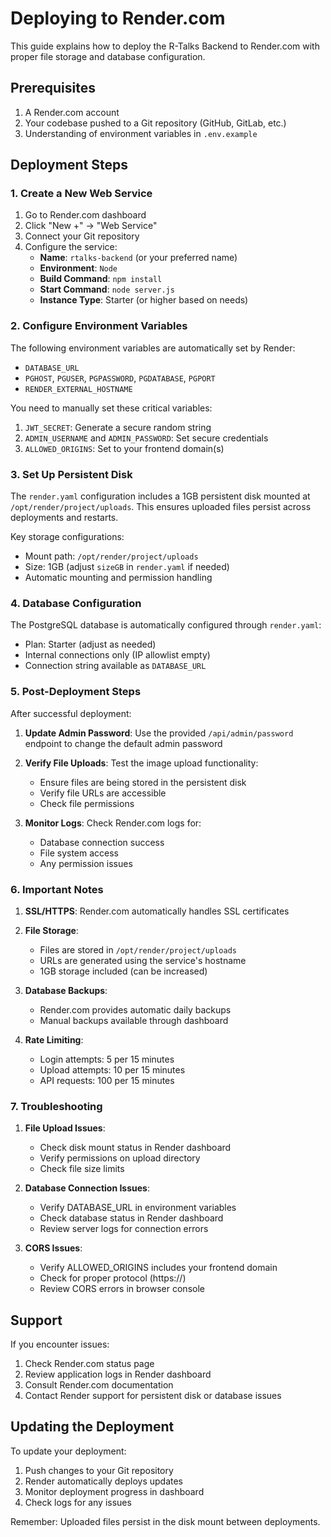 # Deploying to Render.com

This guide explains how to deploy the R-Talks Backend to Render.com with proper file storage and database configuration.

## Prerequisites

1. A Render.com account
2. Your codebase pushed to a Git repository (GitHub, GitLab, etc.)
3. Understanding of environment variables in `.env.example`

## Deployment Steps

### 1. Create a New Web Service

1. Go to Render.com dashboard
2. Click "New +" → "Web Service"
3. Connect your Git repository
4. Configure the service:
   - **Name**: `rtalks-backend` (or your preferred name)
   - **Environment**: `Node`
   - **Build Command**: `npm install`
   - **Start Command**: `node server.js`
   - **Instance Type**: Starter (or higher based on needs)

### 2. Configure Environment Variables

The following environment variables are automatically set by Render:
- `DATABASE_URL`
- `PGHOST`, `PGUSER`, `PGPASSWORD`, `PGDATABASE`, `PGPORT`
- `RENDER_EXTERNAL_HOSTNAME`

You need to manually set these critical variables:
1. `JWT_SECRET`: Generate a secure random string
2. `ADMIN_USERNAME` and `ADMIN_PASSWORD`: Set secure credentials
3. `ALLOWED_ORIGINS`: Set to your frontend domain(s)

### 3. Set Up Persistent Disk

The `render.yaml` configuration includes a 1GB persistent disk mounted at `/opt/render/project/uploads`. This ensures uploaded files persist across deployments and restarts.

Key storage configurations:
- Mount path: `/opt/render/project/uploads`
- Size: 1GB (adjust `sizeGB` in `render.yaml` if needed)
- Automatic mounting and permission handling

### 4. Database Configuration

The PostgreSQL database is automatically configured through `render.yaml`:
- Plan: Starter (adjust as needed)
- Internal connections only (IP allowlist empty)
- Connection string available as `DATABASE_URL`

### 5. Post-Deployment Steps

After successful deployment:

1. **Update Admin Password**: Use the provided `/api/admin/password` endpoint to change the default admin password

2. **Verify File Uploads**: Test the image upload functionality:
   - Ensure files are being stored in the persistent disk
   - Verify file URLs are accessible
   - Check file permissions

3. **Monitor Logs**: Check Render.com logs for:
   - Database connection success
   - File system access
   - Any permission issues

### 6. Important Notes

1. **SSL/HTTPS**: Render.com automatically handles SSL certificates

2. **File Storage**:
   - Files are stored in `/opt/render/project/uploads`
   - URLs are generated using the service's hostname
   - 1GB storage included (can be increased)

3. **Database Backups**:
   - Render.com provides automatic daily backups
   - Manual backups available through dashboard

4. **Rate Limiting**:
   - Login attempts: 5 per 15 minutes
   - Upload attempts: 10 per 15 minutes
   - API requests: 100 per 15 minutes

### 7. Troubleshooting

1. **File Upload Issues**:
   - Check disk mount status in Render dashboard
   - Verify permissions on upload directory
   - Check file size limits

2. **Database Connection Issues**:
   - Verify DATABASE_URL in environment variables
   - Check database status in Render dashboard
   - Review server logs for connection errors

3. **CORS Issues**:
   - Verify ALLOWED_ORIGINS includes your frontend domain
   - Check for proper protocol (https://)
   - Review CORS errors in browser console

## Support

If you encounter issues:

1. Check Render.com status page
2. Review application logs in Render dashboard
3. Consult Render.com documentation
4. Contact Render support for persistent disk or database issues

## Updating the Deployment

To update your deployment:

1. Push changes to your Git repository
2. Render automatically deploys updates
3. Monitor deployment progress in dashboard
4. Check logs for any issues

Remember: Uploaded files persist in the disk mount between deployments.